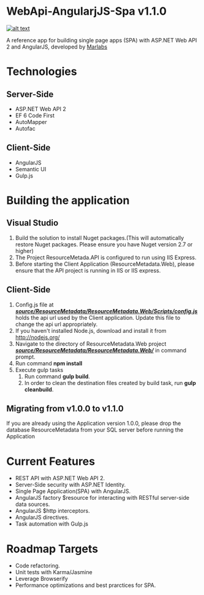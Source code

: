 WebApi-AngularjJS-Spa v1.1.0
====================

[![alt text](http://www.marlabs.com/sites/default/files/logo.png "Marlabs")](http://www.marlabs.com)

A reference app for building single page apps (SPA) with ASP.NET Web API 2 and AngularJS, developed by [Marlabs](http://www.marlabs.com)

Technologies
============

Server-Side
-----------

* ASP.NET Web API 2
* EF 6 Code First 
* AutoMapper
* Autofac

Client-Side
-----------

* AngularJS
* Semantic UI
* Gulp.js

Building the application
============

Visual Studio
-----------

1. Build the solution to install Nuget packages.(This will automatically restore Nuget packages. Please ensure you have    Nuget version 2.7 or higher)
2. The Project ResourceMetada.API is configured to run using IIS Express.
3. Before starting the Client Application (ResourceMetadata.Web), please ensure that the API project is running in IIS     or IIS express.

Client-Side
-----------
      
1. Config.js file at  ***[source/ResourceMetadata/ResourceMetadata.Web/Scripts/config.js](https://github.com/MarlabsInc/webapi-angularjs-spa/tree/master/source/ResourceMetadata/ResourceMetadata.Web/Scripts/config.js)*** holds the api url used by the Client application. Update this file to change the api url appropriately.
2. If you haven't installed Node.js, download and install it from http://nodejs.org/
3. Navigate to the directory of ResourceMetadata.Web project ***[source/ResourceMetadata/ResourceMetadata.Web/](https://github.com/MarlabsInc/webapi-angularjs-spa/tree/master/source/ResourceMetadata/ResourceMetadata.Web/)*** in command prompt.
4. Run command **npm install**
5. Execute gulp tasks
    1. Run command **gulp build**.
    2. In order to clean the destination files created by build task, run **gulp cleanbuild**.
    
Migrating from v1.0.0 to v1.1.0
-------------------------------
  If you are already using the Application version 1.0.0, please drop the database ResourceMetadata from your SQL server before running the Application
    
# Current Features

* REST API with ASP.NET Web API 2.
* Server-Side security with ASP.NET Identity.
* Single Page Application(SPA) with AngularJS.
* AngularJS factory $resource for interacting with RESTful server-side data sources.
* AngularJS $http interceptors.
* AngularJS directives.
* Task automation with Gulp.js


# Roadmap Targets

* Code refactoring.
* Unit tests with Karma/Jasmine
* Leverage Browserify 
* Performance optimizations and best prarctices for SPA.



